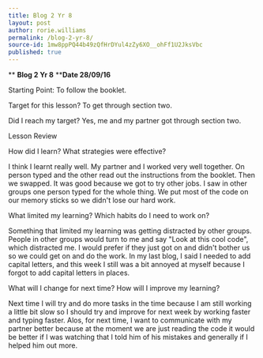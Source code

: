 ```yaml
---
title: Blog 2 Yr 8
layout: post
author: rorie.williams
permalink: /blog-2-yr-8/
source-id: 1mw8ppPQ44b49zQfHrDYul4zZy6XO__ohFf1U2JksVbc
published: true
---
```

**                                  ****Blog 2 Yr 8****                 ****Date 28/09/16**

Starting Point: To follow the booklet.

Target for this lesson? To get through section two.

Did I reach my target? Yes, me and my partner got through section two.

Lesson Review

How did I learn? What strategies were effective?  

I think I learnt really well. My partner and I worked very well together. On person typed and the other read out the instructions from the booklet. Then we swapped. It was good because we got to try other jobs. I saw in other groups one person typed for the whole thing. We put most of the code on our memory sticks so we didn't lose our hard work.

What limited my learning? Which habits do I need to work on?

Something that limited my learning was getting distracted by other groups. People in other groups would turn to me and say "Look at this cool code", which distracted me. I would prefer if they just got on and didn't bother us so we could get on and do the work. In my last blog, I said I needed to add capital letters, and this week I still was a bit annoyed at myself because I forgot to add capital letters in places.

What will I change for next time? How will I improve my learning?

Next time I will try and do more tasks in the time because I am still working a little bit slow so I should try and improve for next week by working faster and typing faster. Alos, for next time, I want to communicate with my partner better because at the moment we are just reading the code it would be better if I was watching that I told him of his mistakes and generally if I helped him out more. 

